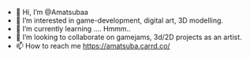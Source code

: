 - 👋 Hi, I’m @Amatsubaa
- 👀 I’m interested in game-development, digital art, 3D modelling. 
- 🌱 I’m currently learning .... Hmmm..
- 💞️ I’m looking to collaborate on gamejams, 3d/2D projects as an artist.
- 📫 How to reach me https://amatsuba.carrd.co/

<!---
Amatsubaa/Amatsubaa is a ✨ special ✨ repository because its `README.md` (this file) appears on your GitHub profile.
You can click the Preview link to take a look at your changes.
--->
